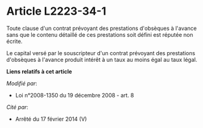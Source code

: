 # Article L2223-34-1

Toute clause d'un contrat prévoyant des prestations d'obsèques à l'avance sans que le contenu détaillé de ces prestations
soit défini est réputée non écrite.

Le capital versé par le souscripteur d'un contrat prévoyant des prestations d'obsèques à l'avance produit intérêt à un taux
au moins égal au taux légal.

**Liens relatifs à cet article**

_Modifié par_:

  - Loi n°2008-1350 du 19 décembre 2008 - art. 8

_Cité par_:

  - Arrêté du 17 février 2014 (V)
